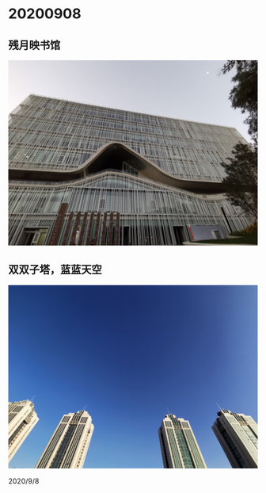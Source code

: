 # 20200908

## 残月映书馆

![](../../assets/001/IMG_20200908_055139.jpg)

## 双双子塔，蓝蓝天空

![](../../assets/001/IMG_20200908_070045.jpg)

2020/9/8